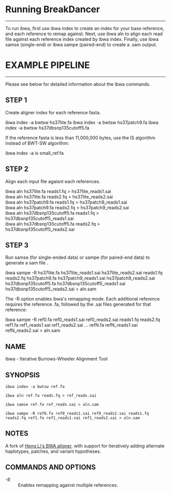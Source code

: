# Running BreakDancer

***

To run ibwa, first use ibwa index to create an index for your base reference, and each reference to remap against. Next, use ibwa aln to align each read file against each reference index created by ibwa index. Finally, use ibwa samse (single-end) or ibwa sampe (paired-end) to create a .sam output. 

# EXAMPLE PIPELINE

***

Please see below for detailed information about the ibwa commands.

## STEP 1
Create aligner index for each reference fasta.

<p class='terminal' markdown='1'>
ibwa index -a bwtsw hs37lite.fa
ibwa index -a bwtsw hs37patch9.fa
ibwa index -a bwtsw hs37dbsnp135cutoff5.fa
</p>

If the reference fasta is less than 11,000,000 bytes, use the IS algorithm instead of BWT-SW algorithm:

<p class='terminal' markdown='1'>
ibwa index -a is small_ref.fa
</p>

## STEP 2
Align each input file agaisnt each references.

<p class='terminal' markdown='1'>
ibwa aln hs37lite.fa reads1.fq > hs37lite_reads1.sai<br/>
ibwa aln hs37lite.fa reads2.fq > hs37lite_reads2.sai<br/>
ibwa aln hs37patch9.fa reads1.fq > hs37patch9_reads1.sai<br/>
ibwa aln hs37patch9.fa reads2.fq > hs37patch9_reads2.sai<br/>
ibwa aln hs37dbsnp135cutoff5.fa reads1.fq > hs37dbsnp135cutoff5_reads1.sai<br/>
ibwa aln hs37dbsnp135cutoff5.fa reads2.fq > hs37dbsnp135cutoff5_reads2.sai
</p>

## STEP 3
Run samse (for single-ended data) or sampe (for paired-end data) to generate a sam file .

<p class='terminal' markdown='1'>
ibwa sampe -R hs37lite.fa hs37lite_reads1.sai hs37lite_reads2.sai reads1.fq reads2.fq hs37patch9.fa hs37patch9_reads1.sai hs37patch9_reads2.sai hs37dbsnp135cutoff5.fa hs37dbsnp135cutoff5_reads1.sai hs37dbsnp135cutoff5_reads2.sai > aln.sam
</p>

The -R option enables ibwa's remapping mode. Each additional reference requires the reference .fa, followed by the .sai files generated for that reference:

<p class='terminal' markdown='1'>
ibwa sampe -R ref0.fa ref0_reads1.sai ref0_reads2.sai reads1.fq reads2.fq ref1.fa ref1_reads1.sai ref1_reads2.sai ... refN.fa refN_reads1.sai refN_reads2.sai > aln.sam
</p>

## NAME
ibwa - Iterative Burrows-Wheeler Alignment Tool

## SYNOPSIS
    ibwa index -a bwtsw ref.fa

    ibwa aln ref.fa reads.fq > ref_reads.sai

    ibwa samse ref.fa ref_reads.sai > aln.sam

    ibwa sampe -R ref0.fa ref0_reads1.sai ref0_reads2.sai reads1.fq reads2.fq ref1.fa ref1_reads1.sai ref1_reads2.sai > aln.sam

## NOTES
A fork of [Heng Li's BWA aligner](http://bio-bwa.sourceforge.net), with support for iteratively adding alternate haplotypes, patches, and variant hypotheses.

## COMMANDS AND OPTIONS
<dl>
<dt>-R</dt>
<dd>Enables remapping against multiple references.</dd>
</dl>

